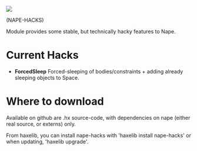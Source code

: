 ![](http://deltaluca.me.uk/napelogo.jpg)

(NAPE-HACKS)

Module provides some stable, but technically hacky features to Nape.

# Current Hacks

* **ForcedSleep** Forced-sleeping of bodies/constraints + adding already sleeping objects to Space.

# Where to download

Available on github are .hx source-code, with dependencies on nape (either real source, or externs) only.

From haxelib, you can install nape-hacks with 'haxelib install nape-hacks' or when updating, 'haxelib upgrade'.

